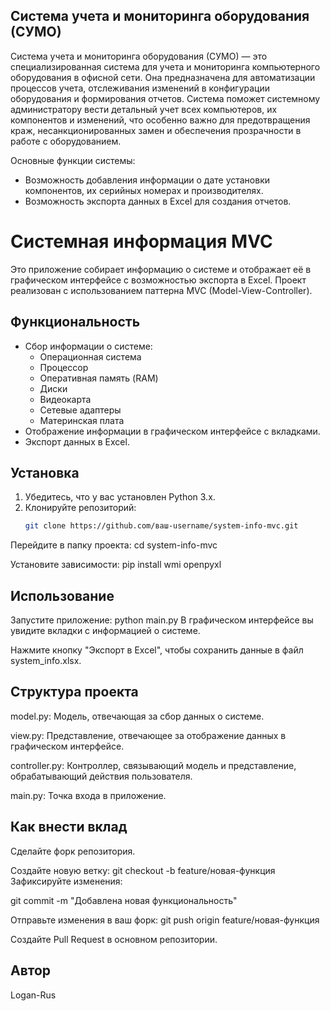## Система учета и мониторинга оборудования (СУМО)
Система учета и мониторинга оборудования (СУМО) — это специализированная система для учета и мониторинга компьютерного оборудования в офисной сети. Она предназначена для автоматизации процессов учета, отслеживания изменений в конфигурации оборудования и формирования отчетов. Система поможет системному администратору вести детальный учет всех компьютеров, их компонентов и изменений, что особенно важно для предотвращения краж, несанкционированных замен и обеспечения прозрачности в работе с оборудованием.

Основные функции системы:

- Возможность добавления информации о дате установки компонентов, их серийных номерах и производителях.
- Возможность экспорта данных в Excel для создания отчетов.

# Системная информация MVC

Это приложение собирает информацию о системе и отображает её в графическом интерфейсе с возможностью экспорта в Excel. Проект реализован с использованием паттерна MVC (Model-View-Controller).

## Функциональность

- Сбор информации о системе:
  - Операционная система
  - Процессор
  - Оперативная память (RAM)
  - Диски
  - Видеокарта
  - Сетевые адаптеры
  - Материнская плата
- Отображение информации в графическом интерфейсе с вкладками.
- Экспорт данных в Excel.

## Установка

1. Убедитесь, что у вас установлен Python 3.x.
2. Клонируйте репозиторий:
   ```bash
   git clone https://github.com/ваш-username/system-info-mvc.git

Перейдите в папку проекта:
cd system-info-mvc

Установите зависимости:
pip install wmi openpyxl

## Использование
Запустите приложение:
python main.py
В графическом интерфейсе вы увидите вкладки с информацией о системе.

Нажмите кнопку "Экспорт в Excel", чтобы сохранить данные в файл system_info.xlsx.

## Структура проекта
model.py: Модель, отвечающая за сбор данных о системе.

view.py: Представление, отвечающее за отображение данных в графическом интерфейсе.

controller.py: Контроллер, связывающий модель и представление, обрабатывающий действия пользователя.

main.py: Точка входа в приложение.

## Как внести вклад
Сделайте форк репозитория.

Создайте новую ветку:
git checkout -b feature/новая-функция
Зафиксируйте изменения:

git commit -m "Добавлена новая функциональность"

Отправьте изменения в ваш форк:
git push origin feature/новая-функция

Создайте Pull Request в основном репозитории.

## Автор
Logan-Rus














